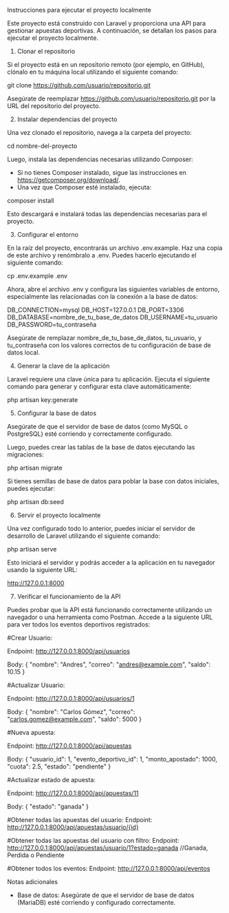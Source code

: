 Instrucciones para ejecutar el proyecto localmente

Este proyecto está construido con Laravel y proporciona una API para gestionar apuestas deportivas. A continuación, se detallan los pasos para ejecutar el proyecto localmente.

1. Clonar el repositorio

Si el proyecto está en un repositorio remoto (por ejemplo, en GitHub), clónalo en tu máquina local utilizando el siguiente comando:

git clone https://github.com/usuario/repositorio.git

Asegúrate de reemplazar https://github.com/usuario/repositorio.git por la URL del repositorio del proyecto.

2. Instalar dependencias del proyecto

Una vez clonado el repositorio, navega a la carpeta del proyecto:

cd nombre-del-proyecto

Luego, instala las dependencias necesarias utilizando Composer:

- Si no tienes Composer instalado, sigue las instrucciones en https://getcomposer.org/download/.
- Una vez que Composer esté instalado, ejecuta:

composer install

Esto descargará e instalará todas las dependencias necesarias para el proyecto.

3. Configurar el entorno

En la raíz del proyecto, encontrarás un archivo .env.example. Haz una copia de este archivo y renómbralo a .env. Puedes hacerlo ejecutando el siguiente comando:

cp .env.example .env

Ahora, abre el archivo .env y configura las siguientes variables de entorno, especialmente las relacionadas con la conexión a la base de datos:

DB_CONNECTION=mysql
DB_HOST=127.0.0.1
DB_PORT=3306
DB_DATABASE=nombre_de_tu_base_de_datos
DB_USERNAME=tu_usuario
DB_PASSWORD=tu_contraseña

Asegúrate de remplazar nombre_de_tu_base_de_datos, tu_usuario, y tu_contraseña con los valores correctos de tu configuración de base de datos local.

4. Generar la clave de la aplicación

Laravel requiere una clave única para tu aplicación. Ejecuta el siguiente comando para generar y configurar esta clave automáticamente:

php artisan key:generate

5. Configurar la base de datos

Asegúrate de que el servidor de base de datos (como MySQL o PostgreSQL) esté corriendo y correctamente configurado.

Luego, puedes crear las tablas de la base de datos ejecutando las migraciones:

php artisan migrate

Si tienes semillas de base de datos para poblar la base con datos iniciales, puedes ejecutar:

php artisan db:seed

6. Servir el proyecto localmente

Una vez configurado todo lo anterior, puedes iniciar el servidor de desarrollo de Laravel utilizando el siguiente comando:

php artisan serve

Esto iniciará el servidor y podrás acceder a la aplicación en tu navegador usando la siguiente URL:

http://127.0.0.1:8000

7. Verificar el funcionamiento de la API

Puedes probar que la API está funcionando correctamente utilizando un navegador o una herramienta como Postman. Accede a la siguiente URL para ver todos los eventos deportivos registrados:

#Crear Usuario: 

Endpoint: http://127.0.0.1:8000/api/usuarios

Body: {
  "nombre": "Andres",
  "correo": "andres@example.com",
  "saldo": 10.15
}

#Actualizar Usuario:

Endpoint: http://127.0.0.1:8000/api/usuarios/1

Body: {
  "nombre": "Carlos Gómez",
  "correo": "carlos.gomez@example.com",
  "saldo": 5000
}

#Nueva apuesta: 

Endpoint: http://127.0.0.1:8000/api/apuestas

Body: {
    "usuario_id": 1,
    "evento_deportivo_id": 1,
    "monto_apostado": 1000,
    "cuota": 2.5,
    "estado": "pendiente"
}

#Actualizar estado de apuesta:

Endpoint: http://127.0.0.1:8000/api/apuestas/11

Body: {
    "estado": "ganada"
}

#Obtener todas las apuestas del usuario:
Endpoint: http://127.0.0.1:8000/api/apuestas/usuario/{id}

#Obtener todas las apuestas del usuario con filtro:
Endpoint: http://127.0.0.1:8000/api/apuestas/usuario/1?estado=ganada //Ganada, Perdida o Pendiente

#Obtener todos los eventos:
Endpoint: http://127.0.0.1:8000/api/eventos

Notas adicionales

- Base de datos: Asegúrate de que el servidor de base de datos (MariaDB) esté corriendo y configurado correctamente.
